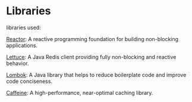 # Libraries

libraries used:

[Reactor](https://github.com/reactor/reactor-core):  A reactive programming foundation for building non-blocking applications.

[Lettuce](https://github.com/lettuce-io/lettuce-core): A Java Redis client providing fully non-blocking and reactive behavior.

[Lombok](https://github.com/projectlombok/lombok): A Java library that helps to reduce boilerplate code and improve code conciseness.

[Caffeine](https://github.com/ben-manes/caffeine): A high-performance, near-optimal caching library.